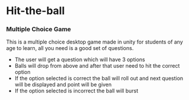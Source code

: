 # Hit-the-ball

### Multiple Choice Game

This is a multiple choice desktop game made in unity for students of any age to learn, all you need is a good set of questions.

* The user will get a question which will have 3 options
* Balls will drop from above and after that user need to hit the correct option
* If the option selected is correct the ball will roll out and next question will be displayed and point will be given
* If the option selected is incorrect the ball will burst 
